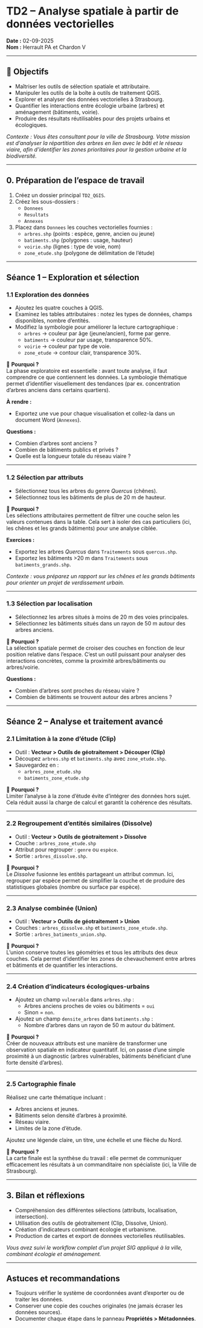 # TD2 – Analyse spatiale à partir de données vectorielles

**Date :** 02-09-2025  
**Nom :** Herrault PA et Chardon V  

---

## 🎯 Objectifs
- Maîtriser les outils de sélection spatiale et attributaire.  
- Manipuler les outils de la boîte à outils de traitement QGIS.  
- Explorer et analyser des données vectorielles à Strasbourg.  
- Quantifier les interactions entre écologie urbaine (arbres) et aménagement (bâtiments, voirie).  
- Produire des résultats réutilisables pour des projets urbains et écologiques.  

*Contexte : Vous êtes consultant pour la ville de Strasbourg. Votre mission est d’analyser la répartition des arbres en lien avec le bâti et le réseau viaire, afin d’identifier les zones prioritaires pour la gestion urbaine et la biodiversité.*  

---

## 0. Préparation de l’espace de travail
1. Créez un dossier principal `TD2_QGIS`.  
2. Créez les sous-dossiers :  
   - `Donnees`  
   - `Resultats`  
   - `Annexes`  
3. Placez dans `Donnees` les couches vectorielles fournies :  
   - `arbres.shp` (points : espèce, genre, ancien ou jeune)  
   - `batiments.shp` (polygones : usage, hauteur)  
   - `voirie.shp` (lignes : type de voie, nom)  
   - `zone_etude.shp` (polygone de délimitation de l’étude)
---

## Séance 1 – Exploration et sélection

### 1.1 Exploration des données
- Ajoutez les quatre couches à QGIS.  
- Examinez les tables attributaires : notez les types de données, champs disponibles, nombre d’entités.  
- Modifiez la symbologie pour améliorer la lecture cartographique :  
  - `arbres` → couleur par âge (jeune/ancien), forme par genre.  
  - `batiments` → couleur par usage, transparence 50%.  
  - `voirie` → couleur par type de voie.  
  - `zone_etude` → contour clair, transparence 30%.  

📌 **Pourquoi ?**  
La phase exploratoire est essentielle : avant toute analyse, il faut comprendre ce que contiennent les données. La symbologie thématique permet d’identifier visuellement des tendances (par ex. concentration d’arbres anciens dans certains quartiers).  

**À rendre :**  
- Exportez une vue pour chaque visualisation et collez-la dans un document Word (`Annexes`).  

**Questions :**  
- Combien d’arbres sont anciens ?  
- Combien de bâtiments publics et privés ?  
- Quelle est la longueur totale du réseau viaire ?  

---

### 1.2 Sélection par attributs
- Sélectionnez tous les arbres du genre *Quercus* (chênes).  
- Sélectionnez tous les bâtiments de plus de 20 m de hauteur.  

📌 **Pourquoi ?**  
Les sélections attributaires permettent de filtrer une couche selon les valeurs contenues dans la table. Cela sert à isoler des cas particuliers (ici, les chênes et les grands bâtiments) pour une analyse ciblée.  

**Exercices :**  
- Exportez les arbres *Quercus* dans `Traitements` sous `quercus.shp`.  
- Exportez les bâtiments >20 m dans `Traitements` sous `batiments_grands.shp`.  

*Contexte : vous préparez un rapport sur les chênes et les grands bâtiments pour orienter un projet de verdissement urbain.*  

---

### 1.3 Sélection par localisation
- Sélectionnez les arbres situés à moins de 20 m des voies principales.  
- Sélectionnez les bâtiments situés dans un rayon de 50 m autour des arbres anciens.  

📌 **Pourquoi ?**  
La sélection spatiale permet de croiser des couches en fonction de leur position relative dans l’espace. C’est un outil puissant pour analyser des interactions concrètes, comme la proximité arbres/bâtiments ou arbres/voirie.  

**Questions :**  
- Combien d’arbres sont proches du réseau viaire ?  
- Combien de bâtiments se trouvent autour des arbres anciens ?  

---

## Séance 2 – Analyse et traitement avancé

### 2.1 Limitation à la zone d’étude (Clip)
- Outil : **Vecteur > Outils de géotraitement > Découper (Clip)**  
- Découpez `arbres.shp` et `batiments.shp` avec `zone_etude.shp`.  
- Sauvegardez en :  
  - `arbres_zone_etude.shp`  
  - `batiments_zone_etude.shp`  

📌 **Pourquoi ?**  
Limiter l’analyse à la zone d’étude évite d’intégrer des données hors sujet. Cela réduit aussi la charge de calcul et garantit la cohérence des résultats.  

---

### 2.2 Regroupement d’entités similaires (Dissolve)
- Outil : **Vecteur > Outils de géotraitement > Dissolve**  
- Couche : `arbres_zone_etude.shp`  
- Attribut pour regrouper : `genre` ou `espèce`.  
- Sortie : `arbres_dissolve.shp`.  

📌 **Pourquoi ?**  
Le *Dissolve* fusionne les entités partageant un attribut commun. Ici, regrouper par espèce permet de simplifier la couche et de produire des statistiques globales (nombre ou surface par espèce).  

---

### 2.3 Analyse combinée (Union)
- Outil : **Vecteur > Outils de géotraitement > Union**  
- Couches : `arbres_dissolve.shp` et `batiments_zone_etude.shp`.  
- Sortie : `arbres_batiments_union.shp`.  

📌 **Pourquoi ?**  
L’union conserve toutes les géométries et tous les attributs des deux couches. Cela permet d’identifier les zones de chevauchement entre arbres et bâtiments et de quantifier les interactions.  

---

### 2.4 Création d’indicateurs écologiques-urbains
- Ajoutez un champ `vulnerable` dans `arbres.shp` :  
  - Arbres anciens proches de voies ou bâtiments = `oui`  
  - Sinon = `non`.  
- Ajoutez un champ `densite_arbres` dans `batiments.shp` :  
  - Nombre d’arbres dans un rayon de 50 m autour du bâtiment.  

📌 **Pourquoi ?**  
Créer de nouveaux attributs est une manière de transformer une observation spatiale en indicateur quantitatif. Ici, on passe d’une simple proximité à un diagnostic (arbres vulnérables, bâtiments bénéficiant d’une forte densité d’arbres).  

---

### 2.5 Cartographie finale
Réalisez une carte thématique incluant :  
- Arbres anciens et jeunes.  
- Bâtiments selon densité d’arbres à proximité.  
- Réseau viaire.  
- Limites de la zone d’étude.  

Ajoutez une légende claire, un titre, une échelle et une flèche du Nord.  

📌 **Pourquoi ?**  
La carte finale est la synthèse du travail : elle permet de communiquer efficacement les résultats à un commanditaire non spécialiste (ici, la Ville de Strasbourg).  

---

## 3. Bilan et réflexions
- Compréhension des différentes sélections (attributs, localisation, intersection).  
- Utilisation des outils de géotraitement (Clip, Dissolve, Union).  
- Création d’indicateurs combinant écologie et urbanisme.  
- Production de cartes et export de données vectorielles réutilisables.  

*Vous avez suivi le workflow complet d’un projet SIG appliqué à la ville, combinant écologie et aménagement.*  

---

## Astuces et recommandations
- Toujours vérifier le système de coordonnées avant d’exporter ou de traiter les données.  
- Conserver une copie des couches originales (ne jamais écraser les données sources).  
- Documenter chaque étape dans le panneau **Propriétés > Métadonnées**.  


